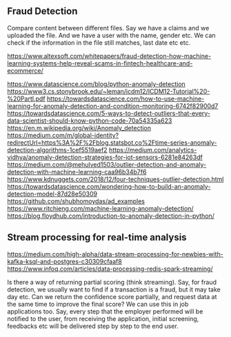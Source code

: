 ## Fraud Detection

Compare content between different files. Say we have a claims and we uploaded the file. And we have a user with the name, gender etc. We can check if the information in the file still matches, last date etc etc.

https://www.altexsoft.com/whitepapers/fraud-detection-how-machine-learning-systems-help-reveal-scams-in-fintech-healthcare-and-ecommerce/

https://www.datascience.com/blog/python-anomaly-detection
https://www3.cs.stonybrook.edu/~leman/icdm12/ICDM12-Tutorial%20-%20PartI.pdf
https://towardsdatascience.com/how-to-use-machine-learning-for-anomaly-detection-and-condition-monitoring-6742f82900d7
https://towardsdatascience.com/5-ways-to-detect-outliers-that-every-data-scientist-should-know-python-code-70a54335a623
https://en.m.wikipedia.org/wiki/Anomaly_detection
https://medium.com/m/global-identity?redirectUrl=https%3A%2F%2Fblog.statsbot.co%2Ftime-series-anomaly-detection-algorithms-1cef5519aef2
https://medium.com/analytics-vidhya/anomaly-detection-strategies-for-iot-sensors-6281e84263df
https://medium.com/@mehulved1503/outlier-detection-and-anomaly-detection-with-machine-learning-caa96b34b7f6
https://www.kdnuggets.com/2018/12/four-techniques-outlier-detection.html
https://towardsdatascience.com/wondering-how-to-build-an-anomaly-detection-model-87d28e50309
https://github.com/shubhomoydas/ad_examples
https://www.ritchieng.com/machine-learning-anomaly-detection/
https://blog.floydhub.com/introduction-to-anomaly-detection-in-python/


## Stream processing for real-time analysis

https://medium.com/high-alpha/data-stream-processing-for-newbies-with-kafka-ksql-and-postgres-c30309cfaaf8
https://www.infoq.com/articles/data-processing-redis-spark-streaming/


Is there a way of returning partial scoring (think streaming). Say, for fraud detection, we usually want to find if a transaction is a fraud, but it may take day etc. Can we return the confidence score partially, and request data at the same time to improve the final score? We can use this in job applications too. Say, every step that the employer performed will be notified to the user, from receiving the application, initial screening, feedbacks etc will be delivered step by step to the end user.
